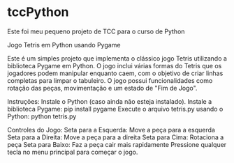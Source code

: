# tccPython
Este foi meu pequeno projeto de TCC para o curso de Python

Jogo Tetris em Python usando Pygame

Este é um simples projeto que implementa o clássico jogo Tetris utilizando a biblioteca Pygame em Python. O jogo inclui várias formas do Tetris que os jogadores podem manipular enquanto caem, com o objetivo de criar linhas completas para limpar o tabuleiro. O jogo possui funcionalidades como rotação das peças, movimentação e um estado de "Fim de Jogo".

Instruções:
Instale o Python (caso ainda não esteja instalado).
Instale a biblioteca Pygame: pip install pygame
Execute o arquivo tetris.py usando o Python: python tetris.py


Controles do Jogo:
Seta para a Esquerda: Move a peça para a esquerda
Seta para a Direita: Move a peça para a direita
Seta para Cima: Rotaciona a peça
Seta para Baixo: Faz a peça cair mais rapidamente
Pressione qualquer tecla no menu principal para começar o jogo.
